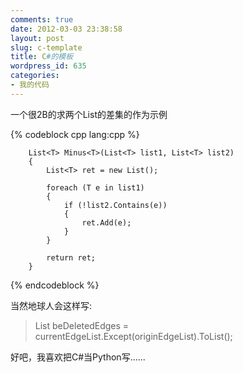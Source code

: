 ```yaml
---
comments: true
date: 2012-03-03 23:38:58
layout: post
slug: c-template
title: C#的模板
wordpress_id: 635
categories:
- 我的代码
---
```


一个很2B的求两个List的差集的作为示例


{% codeblock cpp lang:cpp %}

        List<T> Minus<T>(List<T> list1, List<T> list2)
        {
            List<T> ret = new List();

            foreach (T e in list1)
            {
                if (!list2.Contains(e))
                {
                    ret.Add(e);
                }
            }

            return ret;
        }

{% endcodeblock %}


当然地球人会这样写:


> List<Edge> beDeletedEdges = currentEdgeList.Except(originEdgeList).ToList();


好吧，我喜欢把C#当Python写......
